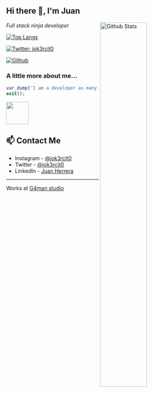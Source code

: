 <h2> Hi there 👋, I'm Juan</h2>

<p align="right"></p>

<img width="50%" align="right" alt="Github Stats" src="https://github-readme-stats.vercel.app/api?username=jok3rcito0&count_private=true&show_icons=true" />

<p><em>Full stack ninja developer</em></p>

[![Top Langs](https://github-readme-stats.vercel.app/api/top-langs/?username=jok3rcito0)](https://github.com/anuraghazra/github-readme-stats)

[![Twitter: jok3rcit0](https://img.shields.io/twitter/follow/jok3rcit0?style=social)](https://twitter.com/jok3rcit0)

[![Github](https://img.shields.io/github/last-commit/jok3rcito0/jok3rcito0)](https://github.com/jok3rcito0/jok3rcito0)


### A little more about me...  

```php
var_dump('I am a developer as many others, check out my blog to know more about me!');
exit();
```

[<img src="https://jok3r.site/images/logo.png" width="60">](https://jok3r.site?from=github)


## 📫 Contact Me
- Instagram - [@jok3rcit0](https://www.instagram.com/jok3rcit0)
- Twitter - [@jok3rcit0](https://twitter.com/jok3rcit0)
- LinkedIn - [Juan Herrera](https://www.linkedin.com/in/juaniman/)

---

Works at [G4man studio](https://g4man.studio/)
